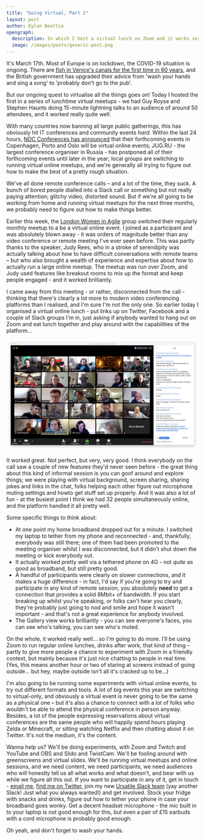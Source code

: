 ```yaml
---
title: "Going Virtual, Part 2"
layout: post
author: Dylan Beattie
opengraph: 
  description: In which I host a virtual lunch on Zoom and it works very well and people get quite excited about it.
  image: /images/posts/generic-post.png
---
```


It's March 17th. Most of Europe is on lockdown, the COVID-19 situation is ongoing. There are [fish in Venice's canals for the first time in 60 years](https://edition.cnn.com/travel/article/venice-canals-clear-water-scli-intl/index.html), and the British government has upgraded their advice from 'wash your hands and sing a song' to 'probably don't go to the pub'.

But our ongoing quest to virtualise all the things goes on! Today I hosted the first in a series of lunchtime virtual meetups - we had Guy Royse and Stephen Haunts doing 15-minute lightning talks to an audience of around 50 attendees, and it worked really quite well.






With many countries now banning all large public gatherings, this has obviously hit IT conferences and community events *hard*. Within the last 24 hours, [NDC Conferences has announced](https://ndccopenhagen.com/page/conference-update/) that their forthcoming events in Copenhagen, Porto and Oslo will be virtual online events; JUG.RU - the largest conference organiser in Russia - has postponed all of their forthcoming events until later in the year; local groups are switching to running virtual online meetups, and we're generally all trying to figure out how to make the best of a pretty rough situation.

We've all done remote conference calls – and a lot of the time, they suck. A bunch of bored people dialled into a Slack call or something but not really paying attention; glitchy video, distorted sound. But if we're all going to be working from home and running virtual meetups for the next three months, we probably need to figure out how to make things better.

Earlier this week, the [London Women in Agile](https://www.meetup.com/Women-in-Agile-London-UK/) group switched their regularly monthly meetup to a be a virtual online event. I joined as a participant and was absolutely blown away - it was orders of magnitude better than any video conference or remote meeting I've ever seen before. This was partly thanks to the speaker, Judy Rees, who in a stroke of serendipity was actually talking about how to have difficult conversations with remote teams – but who also brought a wealth of experience and expertise about how to actually run a large online meetup. The meetup was run over Zoom, and Judy used features like breakout rooms to mix up the format and keep people engaged - and it worked brilliantly.

I came away from this meeting - or rather, disconnected from the call - thinking that there's clearly a lot more to modern video conferencing platforms than I realised, and I'm sure I'm not the only one. So earlier today I organised a virtual online lunch - put links up on Twitter, Facebook and a couple of Slack groups I'm in, just asking if anybody wanted to hang out on Zoom and eat lunch together and play around with the capabilities of the platform...

<a href="/images/posts/2020-03-13-going-virtual-part-1/screenshot.png"><img src="/images/posts/2020-03-13-going-virtual-part-1/screenshot.png" alt="Screenshot of a Zoom meeting with lots of participants" class="screenshot" /></a>

It worked great. Not perfect, but very, very good. I think everybody on the call saw a couple of new features they'd never seen before - the great thing about this kind of informal session is you can goof around and explore things; we were playing with virtual background, screen sharing, sharing jokes and links in the chat, folks helping each other figure out microphone muting settings and howto get stuff set up properly. And it was also a lot of fun - at the busiest point I think we had 32 people simultaneously online, and the platform handled it all pretty well.

Some specific things to think about:

* At one point my home broadband dropped out for a minute. I switched my laptop to tether from my phone and reconnected - and, thankfully, everybody was still there; one of them had been promoted to the meeting organiser whilst I was disconnected, but it didn't shut down the meeting or kick everybody out.
* It actually worked pretty well via a tethered phone on 4G - not *quite* as good as broadband, but still pretty good.
* A handful of participants were clearly on slower connections, and it makes a huge difference - in fact, I'd say if you're going to try and participate in any kind of remote session, you absolutely **need** to get a connection that provides a solid 8Mbit+ of bandwidth. If you start breaking up whilst you're speaking, or folks can't hear you clearly, they're probably just going to nod and smile and hope it wasn't important - and that's not a great experience for anybody involved.
* The Gallery view works brilliantly - you can see everyone's faces, you can see who's talking, you can see who's muted.

On the whole, it worked really well... so I'm going to do more. I'll be using Zoom to run regular online lunches, drinks after work, that kind of thing – partly to give more people a chance to experiment with Zoom in a friendly context, but mainly because it's just nice chatting to people in real time. (Yes, this means another hour or two of staring at screens instead of going outside... but hey, maybe outside isn't all it's cracked up to be...)

I'm also going to be running some experiments with virtual online events, to try out different formats and tools. A lot of big events this year are switching to virtual-only, and obviously a virtual event is never going to be the same as a physical one – but it's also a chance to connect with a lot of folks who wouldn't be able to attend the physical conference in person anyway. Besides, a lot of the people expressing reservations about virtual conferences are the same people who will happily spend hours playing Zelda or Minecraft, or sitting watching Netflix and then chatting about it on Twitter. It's not the medium, it's the content.

Wanna help us? We'll be doing experiments, with Zoom and Twitch and YouTube and OBS and Slido and TwistCam. We'll be fooling around with greenscreens and virtual slides. We'll be running virtual meetups and online sessions, and we need content, we need participants, we need audiences who will honestly tell us all what works and what doesn't, and bear with us while we figure all this out. If you want to participate in any of it, get in touch - [email me](mailto:dylan@dylanbeattie.net), [find me on Twitter](https://twitter.com/dylanbeattie), join my new [Ursatile Slack team](https://join.slack.com/t/ursatile/shared_invite/zt-crtm2hly-EL2OKWozXeMvrvJ1y_Vong) (yay another Slack! Just what you always wanted!) and get involved. Stock your fridge with snacks and drinks, figure out how to tether your phone in case your broadband goes wonky. Get a decent headset microphone - the mic built in to your laptop is *not* good enough for this, but even a pair of £15 earbuds with a cord microphone is probably good enough.

Oh yeah, and don't forget to wash your hands.